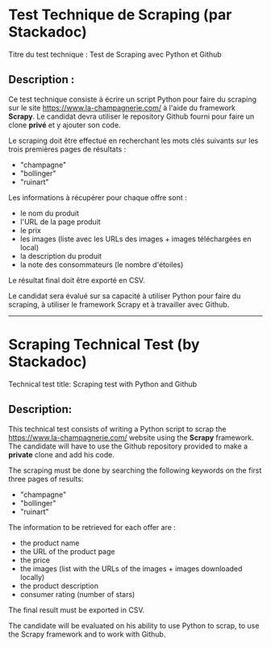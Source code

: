 # Test Technique de Scraping (par Stackadoc)

Titre du test technique : Test de Scraping avec Python et Github

## Description :
Ce test technique consiste à écrire un script Python pour faire du scraping sur le site https://www.la-champagnerie.com/ à l'aide du framework **Scrapy**.
Le candidat devra utiliser le repository Github fourni pour faire un clone **privé** et y ajouter son code.

Le scraping doit être effectué en recherchant les mots clés suivants sur les trois premières pages de résultats :
- "champagne"
- "bollinger"
- "ruinart"

Les informations à récupérer pour chaque offre sont :
- le nom du produit
- l'URL de la page produit
- le prix
- les images (liste avec les URLs des images + images téléchargées en local)
- la description du produit
- la note des consommateurs (le nombre d'étoiles)

Le résultat final doit être exporté en CSV.

Le candidat sera évalué sur sa capacité à utiliser Python pour faire du scraping, à utiliser le framework Scrapy et à travailler avec Github.

---

# Scraping Technical Test (by Stackadoc)

Technical test title: Scraping test with Python and Github

## Description:
This technical test consists of writing a Python script to scrap the https://www.la-champagnerie.com/ website using the **Scrapy** framework.
The candidate will have to use the Github repository provided to make a **private** clone and add his code.

The scraping must be done by searching the following keywords on the first three pages of results:
- "champagne"
- "bollinger"
- "ruinart"

The information to be retrieved for each offer are :
- the product name
- the URL of the product page
- the price
- the images (list with the URLs of the images + images downloaded locally)
- the product description
- consumer rating (number of stars)

The final result must be exported in CSV.

The candidate will be evaluated on his ability to use Python to scrap, to use the Scrapy framework and to work with Github.